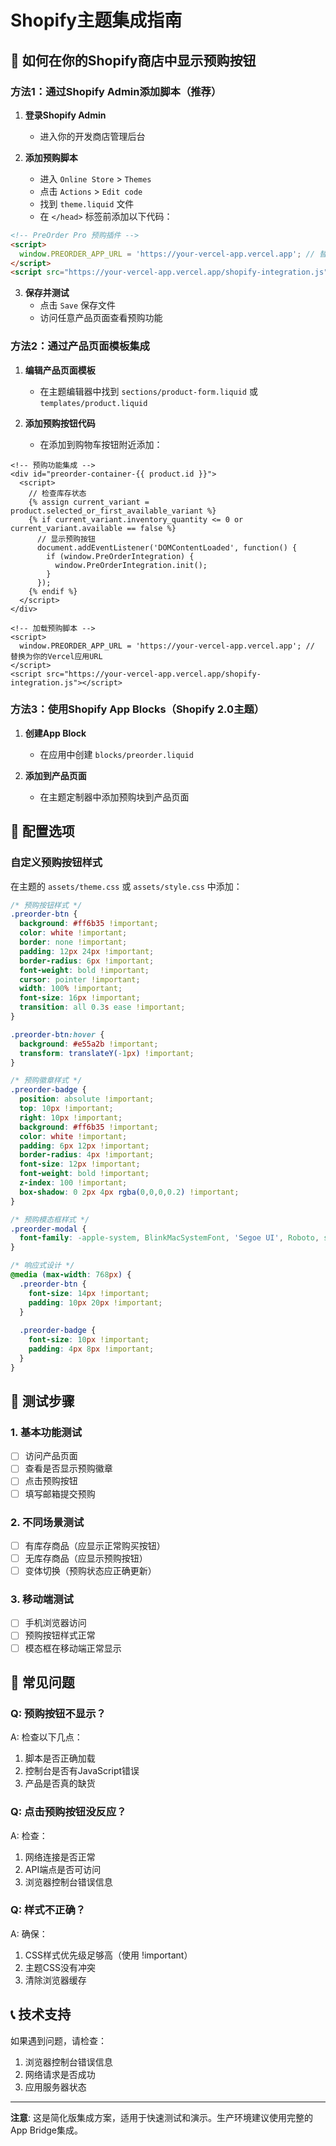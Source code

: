 # Shopify主题集成指南

## 🎯 如何在你的Shopify商店中显示预购按钮

### 方法1：通过Shopify Admin添加脚本（推荐）

1. **登录Shopify Admin**
   - 进入你的开发商店管理后台

2. **添加预购脚本**
   - 进入 `Online Store` > `Themes`
   - 点击 `Actions` > `Edit code`
   - 找到 `theme.liquid` 文件
   - 在 `</head>` 标签前添加以下代码：

```html
<!-- PreOrder Pro 预购插件 -->
<script>
  window.PREORDER_APP_URL = 'https://your-vercel-app.vercel.app'; // 替换为你的Vercel应用URL
</script>
<script src="https://your-vercel-app.vercel.app/shopify-integration.js"></script>
```

3. **保存并测试**
   - 点击 `Save` 保存文件
   - 访问任意产品页面查看预购功能

### 方法2：通过产品页面模板集成

1. **编辑产品页面模板**
   - 在主题编辑器中找到 `sections/product-form.liquid` 或 `templates/product.liquid`

2. **添加预购按钮代码**
   - 在添加到购物车按钮附近添加：

```liquid
<!-- 预购功能集成 -->
<div id="preorder-container-{{ product.id }}">
  <script>
    // 检查库存状态
    {% assign current_variant = product.selected_or_first_available_variant %}
    {% if current_variant.inventory_quantity <= 0 or current_variant.available == false %}
      // 显示预购按钮
      document.addEventListener('DOMContentLoaded', function() {
        if (window.PreOrderIntegration) {
          window.PreOrderIntegration.init();
        }
      });
    {% endif %}
  </script>
</div>

<!-- 加载预购脚本 -->
<script>
  window.PREORDER_APP_URL = 'https://your-vercel-app.vercel.app'; // 替换为你的Vercel应用URL
</script>
<script src="https://your-vercel-app.vercel.app/shopify-integration.js"></script>
```

### 方法3：使用Shopify App Blocks（Shopify 2.0主题）

1. **创建App Block**
   - 在应用中创建 `blocks/preorder.liquid`

2. **添加到产品页面**
   - 在主题定制器中添加预购块到产品页面

## 🔧 配置选项

### 自定义预购按钮样式

在主题的 `assets/theme.css` 或 `assets/style.css` 中添加：

```css
/* 预购按钮样式 */
.preorder-btn {
  background: #ff6b35 !important;
  color: white !important;
  border: none !important;
  padding: 12px 24px !important;
  border-radius: 6px !important;
  font-weight: bold !important;
  cursor: pointer !important;
  width: 100% !important;
  font-size: 16px !important;
  transition: all 0.3s ease !important;
}

.preorder-btn:hover {
  background: #e55a2b !important;
  transform: translateY(-1px) !important;
}

/* 预购徽章样式 */
.preorder-badge {
  position: absolute !important;
  top: 10px !important;
  right: 10px !important;
  background: #ff6b35 !important;
  color: white !important;
  padding: 6px 12px !important;
  border-radius: 4px !important;
  font-size: 12px !important;
  font-weight: bold !important;
  z-index: 100 !important;
  box-shadow: 0 2px 4px rgba(0,0,0,0.2) !important;
}

/* 预购模态框样式 */
.preorder-modal {
  font-family: -apple-system, BlinkMacSystemFont, 'Segoe UI', Roboto, sans-serif !important;
}

/* 响应式设计 */
@media (max-width: 768px) {
  .preorder-btn {
    font-size: 14px !important;
    padding: 10px 20px !important;
  }
  
  .preorder-badge {
    font-size: 10px !important;
    padding: 4px 8px !important;
  }
}
```

## 🧪 测试步骤

### 1. 基本功能测试
- [ ] 访问产品页面
- [ ] 查看是否显示预购徽章
- [ ] 点击预购按钮
- [ ] 填写邮箱提交预购

### 2. 不同场景测试
- [ ] 有库存商品（应显示正常购买按钮）
- [ ] 无库存商品（应显示预购按钮）
- [ ] 变体切换（预购状态应正确更新）

### 3. 移动端测试
- [ ] 手机浏览器访问
- [ ] 预购按钮样式正常
- [ ] 模态框在移动端正常显示

## 🐛 常见问题

### Q: 预购按钮不显示？
A: 检查以下几点：
1. 脚本是否正确加载
2. 控制台是否有JavaScript错误
3. 产品是否真的缺货

### Q: 点击预购按钮没反应？
A: 检查：
1. 网络连接是否正常
2. API端点是否可访问
3. 浏览器控制台错误信息

### Q: 样式不正确？
A: 确保：
1. CSS样式优先级足够高（使用 !important）
2. 主题CSS没有冲突
3. 清除浏览器缓存

## 📞 技术支持

如果遇到问题，请检查：
1. 浏览器控制台错误信息
2. 网络请求是否成功
3. 应用服务器状态

---

**注意**: 这是简化版集成方案，适用于快速测试和演示。生产环境建议使用完整的App Bridge集成。
